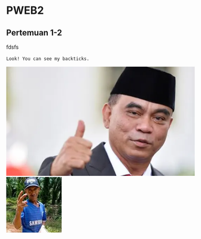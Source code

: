 # PWEB2

## Pertemuan 1-2

fdsfs

```
Look! You can see my backticks.
```

<img src='img/image.png'>
<img src='img/image copy.png'>
